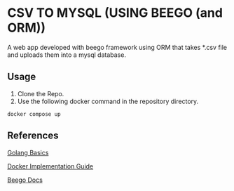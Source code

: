 # CSV TO MYSQL (USING BEEGO (and ORM))
A web app developed with beego framework using ORM that takes *.csv file and uploads them into a mysql database.

## Usage
1. Clone the Repo.
2. Use the following docker command in the repository directory.
    
  ```docker compose up```

## References
[Golang Basics](https://www.w3adda.com/golang-tutorial)

[Docker Implementation Guide](https://semaphoreci.com/community/tutorials/how-to-deploy-a-go-web-application-with-docker) 

[Beego Docs](https://beego.me/docs/intro/)

